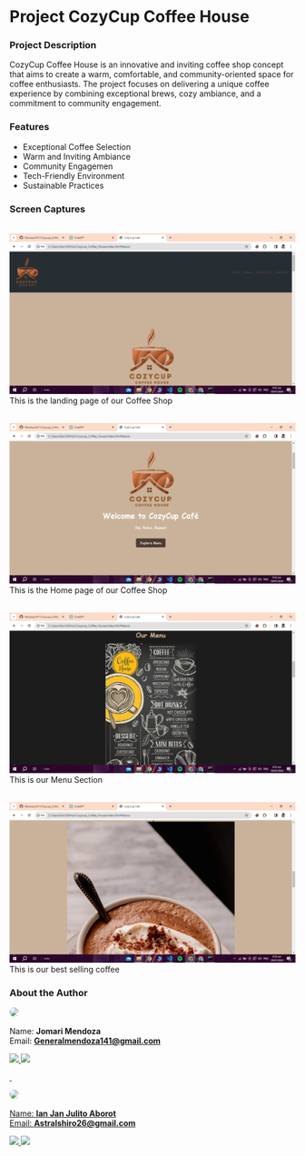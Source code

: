 # Project CozyCup Coffee House


### Project Description 

CozyCup Coffee House is an innovative and inviting coffee shop concept that aims to create a warm, comfortable, and community-oriented space for coffee enthusiasts. The project focuses on delivering a unique coffee experience by combining exceptional brews, cozy ambiance, and a commitment to community engagement.


### Features 

* Exceptional Coffee Selection
* Warm and Inviting Ambiance
* Community Engagemen
* Tech-Friendly Environment
* Sustainable Practices

### Screen Captures

&nbsp;
![Main](https://raw.githubusercontent.com/Mendoza1411/Cozycup_Coffee_House/main/img/111.png)
This is the landing page of our Coffee Shop

&nbsp;
![Home](https://raw.githubusercontent.com/Mendoza1411/Cozycup_Coffee_House/main/img/222.png)
This is the Home page of our Coffee Shop

&nbsp;
![Menu](https://raw.githubusercontent.com/Mendoza1411/Cozycup_Coffee_House/main/img/333.png)
This is our Menu Section

&nbsp;
![Most Selled](https://raw.githubusercontent.com/Mendoza1411/Cozycup_Coffee_House/main/img/444.png)
This is our best selling coffee

### About the Author


<img src = "https://avatars.githubusercontent.com/u/156726364?s=96&v=4" width="150" style="border-radius:50%;">

Name: **Jomari Mendoza**  
Email: **Generalmendoza141@gmail.com**

<a
href="https://www.facebook.com/JomariMendoza.657?mibextid=kFxxJD">
<img src = "https://github.com/gauravghongde/social-icons/blob/master/PNG/Black/Facebook_black.png?raw=true" width="50"><a
href=https://github.com/Mendoza1411>
<img src = "https://github.com/gauravghongde/social-icons/blob/master/PNG/Black/Github_black.png?raw=true" width="50">


&nbsp;

<img src = "https://avatars.githubusercontent.com/u/156725900?s=96&v=4" width="150" style="border-radius:50%;">


Name: **Ian Jan Julito Aborot**  
Email: **Astralshiro26@gmail.com**

<a
href="https://chat.google.com/dm/17d5M0AAAAE/vbszS37RiGA/vbszS37RiGA?cls=10">
<img src = "https://github.com/gauravghongde/social-icons/blob/master/PNG/Black/Facebook_black.png?raw=true" width="50"> <a
href=https://github.com/Aborot11>
<img src = "https://github.com/gauravghongde/social-icons/blob/master/PNG/Black/Github_black.png?raw=true" width="50">

